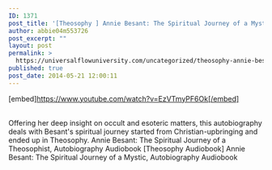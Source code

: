```yaml
---
ID: 1371
post_title: '[Theosophy ] Annie Besant: The Spiritual Journey of a Mystic, Autobiography'
author: abbie04m553726
post_excerpt: ""
layout: post
permalink: >
  https://universalflowuniversity.com/uncategorized/theosophy-annie-besant-the-spiritual-journey-of-a-mystic-autobiography/
published: true
post_date: 2014-05-21 12:00:11
---
```

[embed]https://www.youtube.com/watch?v=EzVTmyPF6Ok[/embed]</br></br>
<p>Offering her deep insight on occult and esoteric matters, this autobiography deals with Besant's spiritual journey started from Christian-upbringing and ended up in Theosophy.
Annie Besant: The Spiritual Journey of a Theosophist, Autobiography Audiobook
[Theosophy Audiobook] Annie Besant: The Spiritual Journey of a Mystic, Autobiography Audiobook</p>